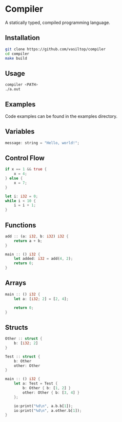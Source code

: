 # Compiler 

A statically typed, compiled programming language. 

## Installation

```bash
git clone https://github.com/vasiltop/compiler
cd compiler 
make build
```

## Usage

```bash
compiler <PATH>
./a.out
```

## Examples

Code examples can be found in the examples directory.

## Variables

```rust
message: string = "Hello, world!";
```

## Control Flow

```rust
if x == 1 && true {
    x = 4;
} else {
    x = 7;
}

let i: i32 = 0;
while i < 10 {
    i = i + 1;
}
```

## Functions

```rust
add :: (a: i32, b: i32) i32 {
    return a + b;
}

main :: () i32 {
    let added: i32 = add(4, 2);
    return 0;
}
```

## Arrays

```rust
main :: () i32 {
    let a: [i32; 2] = [2, 4];

    return 0;
}
```

## Structs
```rust
Other :: struct {
	b: [i32; 2]
}

Test :: struct {
	b: Other
	other: Other
}

main :: () i32 {
	let a: Test = Test { 
		b: Other { b: [1, 2] }
		other: Other { b: [3, 4] }
	};

	io:print("%d\n", a.b.b[1]);
	io:print("%d\n", a.other.b[1]);
}
```
